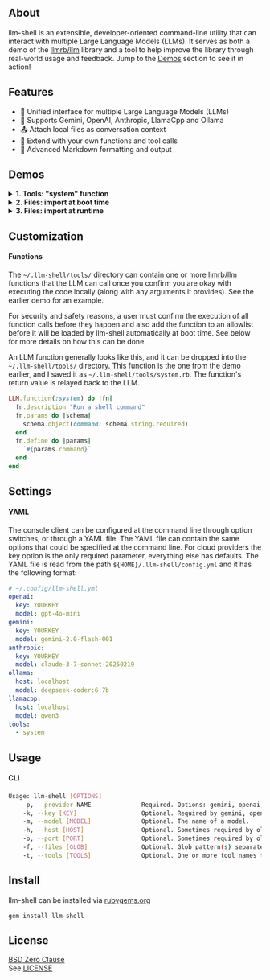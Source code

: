 ## About

llm-shell is an extensible, developer-oriented command-line
utility that can interact with multiple Large Language Models
(LLMs). It serves as both a demo of the [llmrb/llm](https://github.com/llmrb/llm)
library and a tool to help improve the library through real-world
usage and feedback. Jump to the [Demos](#demos) section to see
it in action!

## Features

- 🌟 Unified interface for multiple Large Language Models (LLMs)
- 🤝 Supports Gemini, OpenAI, Anthropic, LlamaCpp and Ollama
- 📤 Attach local files as conversation context
- 🔧 Extend with your own functions and tool calls
- 📝 Advanced Markdown formatting and output

## Demos

<details>
  <summary><b>1. Tools: "system" function</b></summary>
  <img src="share/llm-shell/examples/toolcalls.gif/">
</details>

<details>
  <summary><b>2. Files: import at boot time</b></summary>
  <img src="share/llm-shell/examples/files-boottime.gif">
</details>

<details>
<summary><b>3. Files: import at runtime</b></summary>
  <img src="share/llm-shell/examples/files-runtime.gif">
</details>

## Customization

#### Functions

The `~/.llm-shell/tools/` directory can contain one or more
[llmrb/llm](https://github.com/llmrb/llm) functions that the
LLM can call once you confirm you are okay with executing the
code locally (along with any arguments it provides). See the
earlier demo for an example.

For security and safety reasons, a user must confirm the execution of
all function calls before they happen and also add the function to
an allowlist before it will be loaded by llm-shell automatically
at boot time. See below for more details on how this can be done.

An LLM function generally looks like this, and it can be dropped
into the `~/.llm-shell/tools/` directory. This function is the one
from the demo earlier, and I saved it as `~/.llm-shell/tools/system.rb`.
The function's return value is relayed back to the LLM.


```ruby
LLM.function(:system) do |fn|
  fn.description "Run a shell command"
  fn.params do |schema|
    schema.object(command: schema.string.required)
  end
  fn.define do |params|
    `#{params.command}`
  end
end
```

## Settings

#### YAML

The console client can be configured at the command line through option switches,
or through a YAML file. The YAML file can contain the same options that could be
specified at the command line. For cloud providers the key option is the only
required parameter, everything else has defaults. The YAML file is read from the
path `${HOME}/.llm-shell/config.yml` and it has the following format:

```yaml
# ~/.config/llm-shell.yml
openai:
  key: YOURKEY
  model: gpt-4o-mini
gemini:
  key: YOURKEY
  model: gemini-2.0-flash-001
anthropic:
  key: YOURKEY
  model: claude-3-7-sonnet-20250219
ollama:
  host: localhost
  model: deepseek-coder:6.7b
llamacpp:
  host: localhost
  model: qwen3
tools:
  - system
```

## Usage

#### CLI

```bash
Usage: llm-shell [OPTIONS]
    -p, --provider NAME              Required. Options: gemini, openai, anthropic, or ollama.
    -k, --key [KEY]                  Optional. Required by gemini, openai, and anthropic.
    -m, --model [MODEL]              Optional. The name of a model.
    -h, --host [HOST]                Optional. Sometimes required by ollama.
    -o, --port [PORT]                Optional. Sometimes required by ollama.
    -f, --files [GLOB]               Optional. Glob pattern(s) separated by a comma.
    -t, --tools [TOOLS]              Optional. One or more tool names to load automatically.
```

## Install

llm-shell can be installed via [rubygems.org](https://rubygems.org/gems/llm-shell)

	gem install llm-shell

## License

[BSD Zero Clause](https://choosealicense.com/licenses/0bsd/)
<br>
See [LICENSE](./LICENSE)

